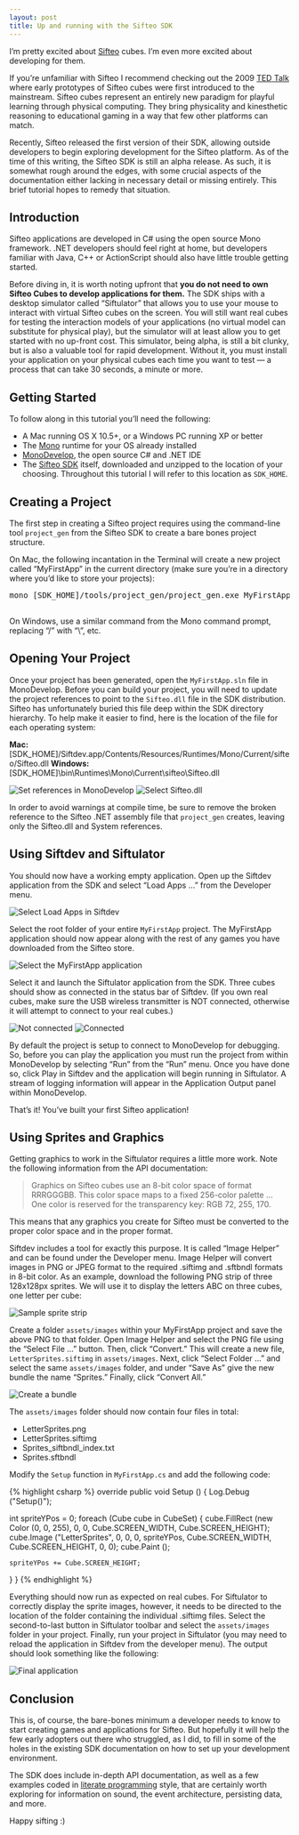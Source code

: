 ```yaml
---
layout: post
title: Up and running with the Sifteo SDK
---
```


I&rsquo;m pretty excited about [Sifteo](http://www.sifteo.com) cubes. I&rsquo;m even more excited about developing for them. 

If you&rsquo;re unfamiliar with Sifteo I recommend checking out the 2009 [TED Talk](http://www.ted.com/talks/david_merrill_demos_siftables_the_smart_blocks.html) where early prototypes of Sifteo cubes were first introduced to the mainstream. Sifteo cubes represent an entirely new paradigm for playful learning through physical computing. They bring physicality and kinesthetic reasoning to educational gaming in a way that few other platforms can match. 

Recently, Sifteo released the first version of their SDK, allowing outside developers to begin exploring development for the Sifteo platform. As of the time of this writing, the Sifteo SDK is still an alpha release. As such, it is somewhat rough around the edges, with some crucial aspects of the documentation either lacking in necessary detail or missing entirely. This brief tutorial hopes to remedy that situation.

Introduction
------------

Sifteo applications are developed in C# using the open source Mono framework. .NET developers should feel right at home, but developers familiar with Java, C++ or ActionScript should also have little trouble getting started.

Before diving in, it is worth noting upfront that **you do not need to own Sifteo Cubes to develop applications for them.** The SDK ships with a desktop simulator called &ldquo;Siftulator&rdquo; that allows you to use your mouse to interact with virtual Sifteo cubes on the screen. You will still want real cubes for testing the interaction models of your applications (no virtual model can substitute for physical play), but the simulator will at least allow you to get started with no up-front cost.  This simulator, being alpha, is still a bit clunky, but is also a valuable tool for rapid development. Without it, you must install your application on your physical cubes each time you want to test &mdash; a process that can take 30 seconds, a minute or more.

Getting Started
---------------

To follow along in this tutorial you&rsquo;ll need the following:

* A Mac running OS X 10.5+, or a Windows PC running XP or better
* The [Mono](http://www.mono-project.com) runtime for your OS already installed
* [MonoDevelop](http://www.monodevelop.com), the open source C# and .NET IDE 
* The [Sifteo SDK](http://www.sifteo.com/developers) itself, downloaded and unzipped to the location of your choosing. Throughout this tutorial I will refer to this location as `SDK_HOME`.

Creating a Project
------------------

The first step in creating a Sifteo project requires using the command-line tool `project_gen` from the Sifteo SDK to create a bare bones project structure.

On Mac, the following incantation in the Terminal will create a new project called &ldquo;MyFirstApp&rdquo; in the current directory (make sure you&rsquo;re in a directory where you&rsquo;d like to store your projects):

<pre>
mono [SDK_HOME]/tools/project_gen/project_gen.exe MyFirstApp

</pre>

On Windows, use a similar command from the Mono command prompt, replacing &ldquo;/&rdquo; with &ldquo;\\&rdquo;, etc.

Opening Your Project
--------------------

Once your project has been generated, open the `MyFirstApp.sln` file in MonoDevelop. Before you can build your project, you will need to update the project references to point to the `Sifteo.dll` file in the SDK distribution. Sifteo has unfortunately buried this file deep within the SDK directory hierarchy. To help make it easier to find, here is the location of the file for each operating system:

**Mac:** [SDK_HOME]/Siftdev.app/Contents/Resources/Runtimes/Mono/Current/sifteo/Sifteo.dll
**Windows:** [SDK_HOME]\bin\Runtimes\Mono\Current\sifteo\Sifteo.dll

<img src="http://sean.voisen.org/images/sifteo_setup_1.png" alt="Set references in MonoDevelop" class="framed" />

<img src="http://sean.voisen.org/images/sifteo_setup_2.png" alt="Select Sifteo.dll" class="framed" />

In order to avoid warnings at compile time, be sure to remove the broken reference to the Sifteo .NET assembly file that `project_gen` creates, leaving only the Sifteo.dll and System references.

Using Siftdev and Siftulator
----------------------------

You should now have a working empty application. Open up the Siftdev application from the SDK and select &ldquo;Load Apps ...&rdquo; from the Developer menu.

<img src="http://sean.voisen.org/images/sifteo_setup_3.png" alt="Select Load Apps in Siftdev" class="framed" />

Select the root folder of your entire `MyFirstApp` project. The MyFirstApp application should now appear along with the rest of any games you have downloaded from the Sifteo store. 

<img src="http://sean.voisen.org/images/sifteo_setup_4.png" alt="Select the MyFirstApp application" class="framed" />

Select it and launch the Siftulator application from the SDK. Three cubes should show as connected in the status bar of Siftdev. (If you own real cubes, make sure the USB wireless transmitter is NOT connected, otherwise it will attempt to connect to your real cubes.)

<img src="http://sean.voisen.org/images/sifteo_setup_5.png" alt="Not connected" class="framed" />

<img src="http://sean.voisen.org/images/sifteo_setup_6.png" alt="Connected" class="framed" />

By default the project is setup to connect to MonoDevelop for debugging. So, before you can play the application you must run the project from within MonoDevelop by selecting &ldquo;Run&rdquo; from the &ldquo;Run&rdquo; menu. Once you have done so, click Play in Siftdev and the application will begin running in Siftulator. A stream of logging information will appear in the Application Output panel within MonoDevelop.

That&rsquo;s it! You&rsquo;ve built your first Sifteo application! 

Using Sprites and Graphics
--------------------------

Getting graphics to work in the Siftulator requires a little more work. Note the following information from the API documentation: 

> Graphics on Sifteo cubes use an 8-bit color space of format RRRGGGBB. This color space maps to a fixed 256-color palette ... One color is reserved for the transparency key: RGB 72, 255, 170.

This means that any graphics you create for Sifteo must be converted to the proper color space and in the proper format.

Siftdev includes a tool for exactly this purpose.  It is called &ldquo;Image Helper&rdquo; and can be found under the Developer menu. Image Helper will convert images in PNG or JPEG format to the required .siftimg and .sftbndl formats in 8-bit color. As an example, download the following PNG strip of three 128x128px sprites. We will use it to display the letters ABC on three cubes, one letter per cube:

<img src="http://sean.voisen.org/images/LetterSprites.png" alt="Sample sprite strip" class="framed" />

Create a folder `assets/images` within your MyFirstApp project and save the above PNG to that folder. Open Image Helper and select the PNG file using the &ldquo;Select File ...&rdquo; button. Then, click &ldquo;Convert.&rdquo; This will create a new file, `LetterSprites.siftimg` in `assets/images`. Next, click &ldquo;Select Folder ...&rdquo; and select the same `assets/images` folder, and under &ldquo;Save As&rdquo; give the new bundle the name &ldquo;Sprites.&rdquo; Finally, click &ldquo;Convert All.&rdquo; 

<img src="http://sean.voisen.org/images/sifteo_setup_8.png" alt="Create a bundle" class="framed" />

The `assets/images` folder should now contain four files in total:

* LetterSprites.png
* LetterSprites.siftimg
* Sprites_siftbndl_index.txt
* Sprites.sftbndl

Modify the `Setup` function in `MyFirstApp.cs` and add the following code:

{% highlight csharp %}
override public void Setup ()
{
  Log.Debug ("Setup()");
            
  int spriteYPos = 0;
  foreach (Cube cube in CubeSet) {
    cube.FillRect (new Color (0, 0, 255), 0, 0, 
      Cube.SCREEN_WIDTH, Cube.SCREEN_HEIGHT);
    cube.Image ("LetterSprites", 0, 0, 0, spriteYPos, 
      Cube.SCREEN_WIDTH, Cube.SCREEN_HEIGHT, 0, 0);
    cube.Paint ();
               
    spriteYPos += Cube.SCREEN_HEIGHT;
  }
}
{% endhighlight %}

Everything should now run as expected on real cubes. For Siftulator to correctly display the sprite images, however, it needs to be directed to the location of the folder containing the individual .siftimg files. Select the second-to-last button in Siftulator toolbar and select the `assets/images` folder in your project. Finally, run your project in Siftulator (you may need to reload the application in Siftdev from the developer menu). The output should look something like the following:

<img src="http://sean.voisen.org/images/sifteo_setup_9.png" alt="Final application" class="framed" />

Conclusion
----------

This is, of course, the bare-bones minimum a developer needs to know to start creating games and applications for Sifteo. But hopefully it will help the few early adopters out there who struggled, as I did, to fill in some of the holes in the existing SDK documentation on how to set up your development environment. 

The SDK does include in-depth API documentation, as well as a few examples coded in [literate programming](http://en.wikipedia.org/wiki/Literate_programming) style, that are certainly worth exploring for information on sound, the event architecture, persisting data, and more. 

Happy sifting :) 

